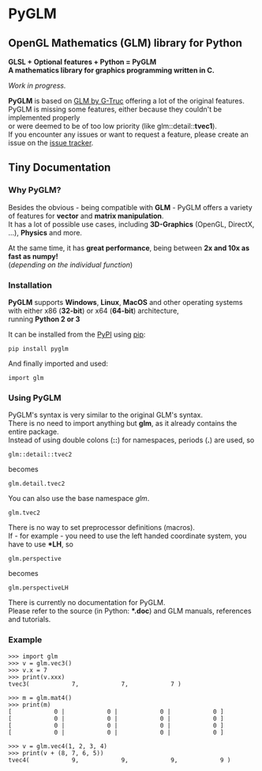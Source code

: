 # PyGLM  
## OpenGL Mathematics \(GLM\) library for Python  
**GLSL \+ Optional features \+ Python = PyGLM**  
**A mathematics library for graphics programming written in C\.**  
  
*Work in progress\.*  
  
**PyGLM** is based on [GLM by G\-Truc](https://glm.g-truc.net) offering a lot of the original features\.    
PyGLM is missing some features, either because they couldn't be implemented properly   
or were deemed to be of too low priority \(like glm::detail::**tvec1**\)\.  
If you encounter any issues or want to request a feature, please create an issue on the [issue tracker](https://github.com/Zuzu-Typ/PyGLM/issues)\.  
  
## Tiny Documentation  
### Why PyGLM?  
Besides the obvious \- being compatible with **GLM** \- PyGLM offers a variety of features for **vector** and **matrix manipulation**\.  
It has a lot of possible use cases, including **3D\-Graphics** \(OpenGL, DirectX, \.\.\.\), **Physics** and more\.  
  
At the same time, it has **great performance**, being between **2x and 10x as fast as numpy\!**  
\(*depending on the individual function*\)  
### Installation  
**PyGLM** supports **Windows**, **Linux**, **MacOS** and other operating systems with either x86 \(**32\-bit**\) or x64 \(**64\-bit**\) architecture,   
running **Python 2 or 3**  
  
It can be installed from the [PyPI](https://pypi.python.org/pypi/PyGLM) using [pip](https://pip.pypa.io/en/stable/):  

    pip install pyglm
  
And finally imported and used:  

    import glm
  
### Using PyGLM  
PyGLM's syntax is very similar to the original GLM's syntax\.  
There is no need to import anything but **glm**, as it already contains the entire package\.  
Instead of using double colons \(**::**\) for namespaces, periods \(**\.**\) are used, so  

    glm::detail::tvec2
  
becomes  

    glm.detail.tvec2
  
You can also use the base namespace *glm*\.  

    glm.tvec2
  
  
There is no way to set preprocessor definitions \(macros\)\.  
If \- for example \- you need to use the left handed coordinate system, you have to use **\*LH**, so  

    glm.perspective
  
becomes  

    glm.perspectiveLH
  
  
There is currently no documentation for PyGLM\.  
Please refer to the source \(in Python: **\*\.__doc__**\) and GLM manuals, references and tutorials\.  
  
### Example  

    
    >>> import glm
    >>> v = glm.vec3()
    >>> v.x = 7
    >>> print(v.xxx)
    tvec3(            7,            7,            7 )
    
    >>> m = glm.mat4()
    >>> print(m)
    [            0 |            0 |            0 |            0 ]
    [            0 |            0 |            0 |            0 ]
    [            0 |            0 |            0 |            0 ]
    [            0 |            0 |            0 |            0 ]
    
    >>> v = glm.vec4(1, 2, 3, 4)
    >>> print(v + (8, 7, 6, 5))
    tvec4(            9,            9,            9,            9 )
